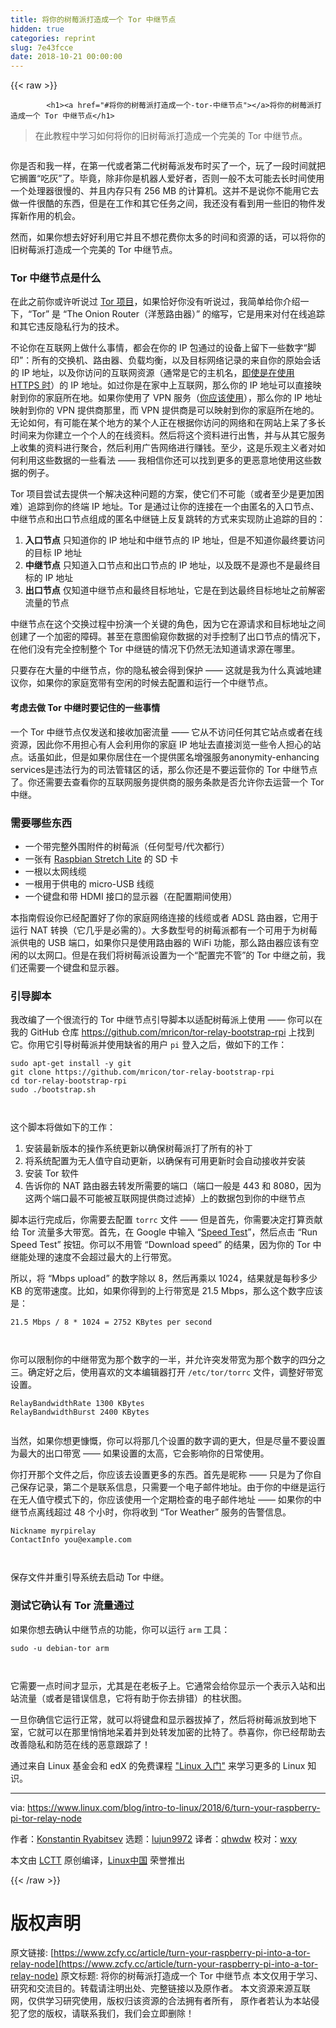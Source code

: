 ```yaml
---
title: 将你的树莓派打造成一个 Tor 中继节点
hidden: true
categories: reprint
slug: 7e43fcce
date: 2018-10-21 00:00:00
---
```


{{< raw >}}

            <h1><a href="#将你的树莓派打造成一个-tor-中继节点"></a>将你的树莓派打造成一个 Tor 中继节点</h1>
<blockquote>
<p>在此教程中学习如何将你的旧树莓派打造成一个完美的 Tor 中继节点。</p>
</blockquote>
<p><a href="https://camo.githubusercontent.com/87c7dab3e0caa528b4ce1cc01b86a061372577a6/68747470733a2f2f7777772e6c696e75782e636f6d2f73697465732f6c636f6d2f66696c65732f7374796c65732f72656e64657265645f66696c652f7075626c69632f746f722d6f6e696f6e2d726f757465722e6a70673f69746f6b3d3657556c30456c48"><img src="https://p0.ssl.qhimg.com/t01b08ea3068153da47.jpg" alt=""></a></p>
<p>你是否和我一样，在第一代或者第二代树莓派发布时买了一个，玩了一段时间就把它搁置“吃灰”了。毕竟，除非你是机器人爱好者，否则一般不太可能去长时间使用一个处理器很慢的、并且内存只有 256 MB 的计算机。这并不是说你不能用它去做一件很酷的东西，但是在工作和其它任务之间，我还没有看到用一些旧的物件发挥新作用的机会。</p>
<p>然而，如果你想去好好利用它并且不想花费你太多的时间和资源的话，可以将你的旧树莓派打造成一个完美的 Tor 中继节点。</p>
<h3><a href="#tor-中继节点是什么"></a>Tor 中继节点是什么</h3>
<p>在此之前你或许听说过 <a href="https://www.torproject.org/">Tor 项目</a>，如果恰好你没有听说过，我简单给你介绍一下，“Tor” 是 “The Onion Router（洋葱路由器）” 的缩写，它是用来对付在线追踪和其它违反隐私行为的技术。</p>
<p>不论你在互联网上做什么事情，都会在你的 IP 包通过的设备上留下一些数字“脚印”：所有的交换机、路由器、负载均衡，以及目标网络记录的来自你的原始会话的 IP 地址，以及你访问的互联网资源（通常是它的主机名，<a href="https://en.wikipedia.org/wiki/Server_Name_Indication#Security_implications">即使是在使用 HTTPS 时</a>）的 IP 地址。如过你是在家中上互联网，那么你的 IP 地址可以直接映射到你的家庭所在地。如果你使用了 VPN 服务（<a href="https://www.linux.com/blog/2017/10/tips-secure-your-network-wake-krack">你应该使用</a>），那么你的 IP 地址映射到你的 VPN 提供商那里，而 VPN 提供商是可以映射到你的家庭所在地的。无论如何，有可能在某个地方的某个人正在根据你访问的网络和在网站上呆了多长时间来为你建立一个个人的在线资料。然后将这个资料进行出售，并与从其它服务上收集的资料进行聚合，然后利用广告网络进行赚钱。至少，这是乐观主义者对如何利用这些数据的一些看法 —— 我相信你还可以找到更多的更恶意地使用这些数据的例子。</p>
<p>Tor 项目尝试去提供一个解决这种问题的方案，使它们不可能（或者至少是更加困难）追踪到你的终端 IP 地址。Tor 是通过让你的连接在一个由匿名的入口节点、中继节点和出口节点组成的匿名中继链上反复跳转的方式来实现防止追踪的目的：</p>
<ol>
<li><strong>入口节点</strong> 只知道你的 IP 地址和中继节点的 IP 地址，但是不知道你最终要访问的目标 IP 地址</li>
<li><strong>中继节点</strong> 只知道入口节点和出口节点的 IP 地址，以及既不是源也不是最终目标的 IP 地址</li>
<li><strong>出口节点</strong> 仅知道中继节点和最终目标地址，它是在到达最终目标地址之前解密流量的节点</li>
</ol>
<p>中继节点在这个交换过程中扮演一个关键的角色，因为它在源请求和目标地址之间创建了一个加密的障碍。甚至在意图偷窥你数据的对手控制了出口节点的情况下，在他们没有完全控制整个 Tor 中继链的情况下仍然无法知道请求源在哪里。</p>
<p>只要存在大量的中继节点，你的隐私被会得到保护 —— 这就是我为什么真诚地建议你，如果你的家庭宽带有空闲的时候去配置和运行一个中继节点。</p>
<h4><a href="#考虑去做-tor-中继时要记住的一些事情"></a>考虑去做 Tor 中继时要记住的一些事情</h4>
<p>一个 Tor 中继节点仅发送和接收加密流量 —— 它从不访问任何其它站点或者在线资源，因此你不用担心有人会利用你的家庭 IP 地址去直接浏览一些令人担心的站点。话虽如此，但是如果你居住在一个提供匿名增强服务anonymity-enhancing services是违法行为的司法管辖区的话，那么你还是不要运营你的 Tor 中继节点了。你还需要去查看你的互联网服务提供商的服务条款是否允许你去运营一个 Tor 中继。</p>
<h3><a href="#需要哪些东西"></a>需要哪些东西</h3>
<ul>
<li>一个带完整外围附件的树莓派（任何型号/代次都行）</li>
<li>一张有 <a href="https://www.raspberrypi.org/downloads/raspbian/">Raspbian Stretch Lite</a> 的 SD 卡</li>
<li>一根以太网线缆</li>
<li>一根用于供电的 micro-USB 线缆</li>
<li>一个键盘和带 HDMI 接口的显示器（在配置期间使用）</li>
</ul>
<p>本指南假设你已经配置好了你的家庭网络连接的线缆或者 ADSL 路由器，它用于运行 NAT 转换（它几乎是必需的）。大多数型号的树莓派都有一个可用于为树莓派供电的 USB 端口，如果你只是使用路由器的 WiFi 功能，那么路由器应该有空闲的以太网口。但是在我们将树莓派设置为一个“配置完不管”的 Tor 中继之前，我们还需要一个键盘和显示器。</p>
<h3><a href="#引导脚本"></a>引导脚本</h3>
<p>我改编了一个很流行的 Tor 中继节点引导脚本以适配树莓派上使用 —— 你可以在我的 GitHub 仓库 <a href="https://github.com/mricon/tor-relay-bootstrap-rpi">https://github.com/mricon/tor-relay-bootstrap-rpi</a> 上找到它。你用它引导树莓派并使用缺省的用户 <code>pi</code> 登入之后，做如下的工作：</p>
<pre><code class="hljs stata">sudo apt-get install -y git
git clone https:<span class="hljs-comment">//github.com/mricon/tor-relay-bootstrap-rpi</span>
<span class="hljs-keyword">cd</span> tor-relay-<span class="hljs-keyword">bootstrap</span>-rpi
sudo ./<span class="hljs-keyword">bootstrap</span>.<span class="hljs-keyword">sh</span>

</code></pre><p>这个脚本将做如下的工作：</p>
<ol>
<li>安装最新版本的操作系统更新以确保树莓派打了所有的补丁</li>
<li>将系统配置为无人值守自动更新，以确保有可用更新时会自动接收并安装</li>
<li>安装 Tor 软件</li>
<li>告诉你的 NAT 路由器去转发所需要的端口（端口一般是 443 和 8080，因为这两个端口最不可能被互联网提供商过滤掉）上的数据包到你的中继节点</li>
</ol>
<p>脚本运行完成后，你需要去配置 <code>torrc</code> 文件 —— 但是首先，你需要决定打算贡献给 Tor 流量多大带宽。首先，在 Google 中输入 “<a href="https://www.google.com/search?q=speed+test">Speed Test</a>”，然后点击 “Run Speed Test” 按钮。你可以不用管 “Download speed” 的结果，因为你的 Tor 中继能处理的速度不会超过最大的上行带宽。</p>
<p>所以，将 “Mbps upload” 的数字除以 8，然后再乘以 1024，结果就是每秒多少 KB 的宽带速度。比如，如果你得到的上行带宽是 21.5 Mbps，那么这个数字应该是：</p>
<pre><code class="hljs lsl"><span class="hljs-number">21.5</span> Mbps / <span class="hljs-number">8</span> * <span class="hljs-number">1024</span> = <span class="hljs-number">2752</span> KBytes per second

</code></pre><p>你可以限制你的中继带宽为那个数字的一半，并允许突发带宽为那个数字的四分之三。确定好之后，使用喜欢的文本编辑器打开 <code>/etc/tor/torrc</code> 文件，调整好带宽设置。</p>
<pre><code class="hljs lsl">RelayBandwidthRate <span class="hljs-number">1300</span> KBytes
RelayBandwidthBurst <span class="hljs-number">2400</span> KBytes

</code></pre><p>当然，如果你想更慷慨，你可以将那几个设置的数字调的更大，但是尽量不要设置为最大的出口带宽 —— 如果设置的太高，它会影响你的日常使用。</p>
<p>你打开那个文件之后，你应该去设置更多的东西。首先是昵称 —— 只是为了你自己保存记录，第二个是联系信息，只需要一个电子邮件地址。由于你的中继是运行在无人值守模式下的，你应该使用一个定期检查的电子邮件地址 —— 如果你的中继节点离线超过 48 个小时，你将收到 “Tor Weather” 服务的告警信息。</p>
<pre><code class="hljs css"><span class="hljs-selector-tag">Nickname</span> <span class="hljs-selector-tag">myrpirelay</span>
<span class="hljs-selector-tag">ContactInfo</span> <span class="hljs-selector-tag">you</span>@<span class="hljs-keyword">example</span>.<span class="hljs-keyword">com</span>

</code></pre><p>保存文件并重引导系统去启动 Tor 中继。</p>
<h3><a href="#测试它确认有-tor-流量通过"></a>测试它确认有 Tor 流量通过</h3>
<p>如果你想去确认中继节点的功能，你可以运行 <code>arm</code> 工具：</p>
<pre><code class="hljs armasm"><span class="hljs-symbol">sudo</span> -u debian-tor <span class="hljs-meta">arm</span>

</code></pre><p>它需要一点时间才显示，尤其是在老板子上。它通常会给你显示一个表示入站和出站流量（或者是错误信息，它将有助于你去排错）的柱状图。</p>
<p>一旦你确信它运行正常，就可以将键盘和显示器拔掉了，然后将树莓派放到地下室，它就可以在那里悄悄地呆着并到处转发加密的比特了。恭喜你，你已经帮助去改善隐私和防范在线的恶意跟踪了！</p>
<p>通过来自 Linux 基金会和 edX 的免费课程 <a href="https://training.linuxfoundation.org/linux-courses/system-administration-training/introduction-to-linux">"Linux 入门"</a> 来学习更多的 Linux 知识。</p>
<hr>
<p>via: <a href="https://www.linux.com/blog/intro-to-linux/2018/6/turn-your-raspberry-pi-tor-relay-node">https://www.linux.com/blog/intro-to-linux/2018/6/turn-your-raspberry-pi-tor-relay-node</a></p>
<p>作者：<a href="https://www.linux.com/users/mricon">Konstantin Ryabitsev</a> 选题：<a href="https://github.com/lujun9972">lujun9972</a> 译者：<a href="https://github.com/qhwdw">qhwdw</a> 校对：<a href="https://github.com/wxy">wxy</a></p>
<p>本文由 <a href="https://github.com/LCTT/TranslateProject">LCTT</a> 原创编译，<a href="https://linux.cn/">Linux中国</a> 荣誉推出</p>

          
{{< /raw >}}

# 版权声明
原文链接: [https://www.zcfy.cc/article/turn-your-raspberry-pi-into-a-tor-relay-node](https://www.zcfy.cc/article/turn-your-raspberry-pi-into-a-tor-relay-node)
原文标题: 将你的树莓派打造成一个 Tor 中继节点
本文仅用于学习、研究和交流目的。转载请注明出处、完整链接以及原作者。
本文资源来源互联网，仅供学习研究使用，版权归该资源的合法拥有者所有，
原作者若认为本站侵犯了您的版权，请联系我们，我们会立即删除！
